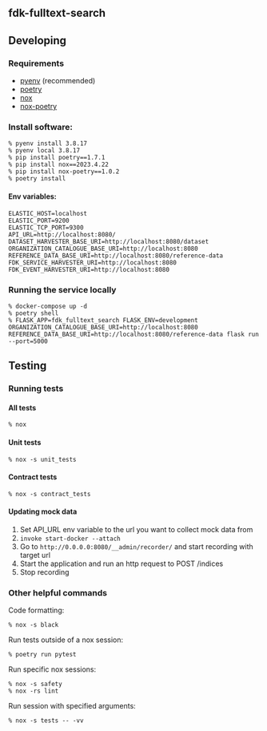 ## fdk-fulltext-search

## Developing

### Requirements

- [pyenv](https://github.com/pyenv/pyenv) (recommended)
- [poetry](https://python-poetry.org/)
- [nox](https://nox.thea.codes/en/stable/)
- [nox-poetry](https://pypi.org/project/nox-poetry/)

### Install software:

```
% pyenv install 3.8.17
% pyenv local 3.8.17
% pip install poetry==1.7.1
% pip install nox==2023.4.22
% pip install nox-poetry==1.0.2
% poetry install
```

#### Env variables:

```
ELASTIC_HOST=localhost
ELASTIC_PORT=9200
ELASTIC_TCP_PORT=9300
API_URL=http://localhost:8080/
DATASET_HARVESTER_BASE_URI=http://localhost:8080/dataset
ORGANIZATION_CATALOGUE_BASE_URI=http://localhost:8080
REFERENCE_DATA_BASE_URI=http://localhost:8080/reference-data
FDK_SERVICE_HARVESTER_URI=http://localhost:8080
FDK_EVENT_HARVESTER_URI=http://localhost:8080
```

### Running the service locally

```
% docker-compose up -d
% poetry shell
% FLASK_APP=fdk_fulltext_search FLASK_ENV=development ORGANIZATION_CATALOGUE_BASE_URI=http://localhost:8080 REFERENCE_DATA_BASE_URI=http://localhost:8080/reference-data flask run --port=5000
```

## Testing

### Running tests

#### All tests

```
% nox
```

#### Unit tests

```
% nox -s unit_tests
```

#### Contract tests

```
% nox -s contract_tests
```

#### Updating mock data

1. Set API_URL env variable to the url you want to collect mock data from
2. `invoke start-docker --attach`
3. Go to `http://0.0.0.0:8080/__admin/recorder/` and start recording with target url
4. Start the application and run an http request to POST /indices
5. Stop recording

### Other helpful commands

Code formatting:

```
% nox -s black
```

Run tests outside of a nox session:

```
% poetry run pytest
```

Run specific nox sessions:

```
% nox -s safety
% nox -rs lint
```

Run session with specified arguments:

```
% nox -s tests -- -vv
```
